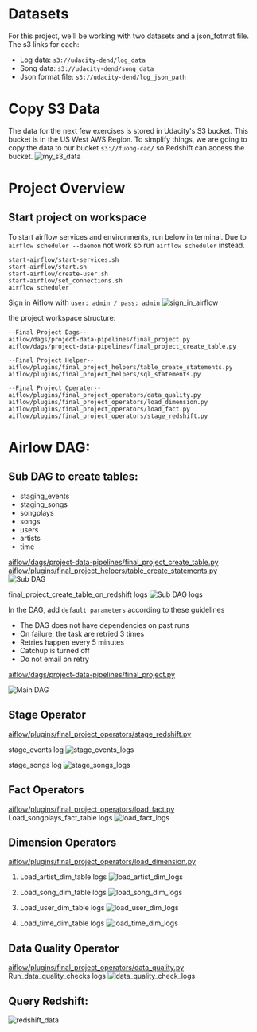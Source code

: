 # Datasets

For this project, we'll be working with two datasets and a json_fotmat file. The s3 links for each:

- Log data: `s3://udacity-dend/log_data`
- Song data: `s3://udacity-dend/song_data`
- Json format file: `s3://udacity-dend/log_json_path`

# Copy S3 Data

The data for the next few exercises is stored in Udacity's S3 bucket. This bucket is in the US West AWS Region. To simplify things, we are going to copy the data to our bucket `s3://fuong-cao/` so Redshift can access the bucket.
![my_s3_data](assets/my_s3_data.png)

# Project Overview

## Start project on workspace

To start airflow services and environments, run below in terminal. Due to `airflow scheduler --daemon` not work so run `airflow scheduler` instead.

```
start-airflow/start-services.sh
start-airflow/start.sh
start-airflow/create-user.sh
start-airflow/set_connections.sh
airflow scheduler
```

Sign in Aiflow with `user: admin / pass: admin`
![sign_in_airflow](assets/sign_in_airflow.png)

the project workspace structure:

```
--Final Project Dags--
aiflow/dags/project-data-pipelines/final_project.py
aiflow/dags/project-data-pipelines/final_project_create_table.py

--Final Project Helper--
aiflow/plugins/final_project_helpers/table_create_statements.py
aiflow/plugins/final_project_helpers/sql_statements.py

--Final Project Operater--
aiflow/plugins/final_project_operators/data_quality.py
aiflow/plugins/final_project_operators/load_dimension.py
aiflow/plugins/final_project_operators/load_fact.py
aiflow/plugins/final_project_operators/stage_redshift.py
```

# Airlow DAG:

## Sub DAG to create tables:

- staging_events
- staging_songs
- songplays
- songs
- users
- artists
- time

[aiflow/dags/project-data-pipelines/final_project_create_table.py](airflow/dags/project-data-pipelines/final_project_table_create.py)  
[aiflow/plugins/final_project_helpers/table_create_statements.py](airflow/plugins/final_project_helpers/table_create_statements.py)  
![Sub DAG](assets/create_tables_dag.png)

final_project_create_table_on_redshift logs
![Sub DAG logs](assets/create_tables_dag_logs.png)

In the DAG, add `default parameters` according to these guidelines

- The DAG does not have dependencies on past runs
- On failure, the task are retried 3 times
- Retries happen every 5 minutes
- Catchup is turned off
- Do not email on retry

[aiflow/dags/project-data-pipelines/final_project.py](airflow/dags/project-data-pipelines/final_project.py)

![Main DAG](assets/main_dag.png)

## Stage Operator

[aiflow/plugins/final_project_operators/stage_redshift.py](airflow/plugins/final_project_operators/stage_redshift.py)

stage_events log
![stage_events_logs](assets/stage_events_logs.png)

stage_songs log
![stage_songs_logs](assets/stage_songs_logs.png)

## Fact Operators

[aiflow/plugins/final_project_operators/load_fact.py](airflow/plugins/final_project_operators/load_fact.py)  
Load_songplays_fact_table logs
![load_fact_logs](assets/load_fact_logs.png)

## Dimension Operators

[aiflow/plugins/final_project_operators/load_dimension.py](airflow/plugins/final_project_operators/load_dimension.py)

1. Load_artist_dim_table logs
   ![load_artist_dim_logs](assets/load_artist_dim_logs.png)

2. Load_song_dim_table logs
   ![load_song_dim_logs](assets/load_song_dim_logs.png)

3. Load_user_dim_table logs
   ![load_user_dim_logs](assets/load_user_dim_logs.png)

4. Load_time_dim_table logs
   ![load_time_dim_logs](assets/load_time_dim_logs.png)

## Data Quality Operator

[aiflow/plugins/final_project_operators/data_quality.py](airflow/plugins/final_project_operators/data_quality.py)  
Run_data_quality_checks logs
![data_quality_check_logs](assets/data_quality_check_logs.png)

## Query Redshift:

![redshift_data](assets/redshift_data.png)
